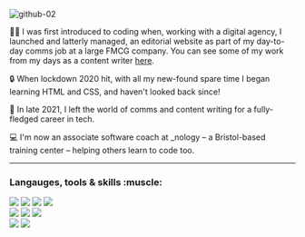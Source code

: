 
![github-02](https://user-images.githubusercontent.com/82321832/196165894-6145a0a9-e03f-4532-8101-e8447197d95a.png)

:woman_technologist: I was first introduced to coding when, working with a digital agency, I launched and latterly managed, an editorial website as part of my day-to-day comms job at a large FMCG company. You can see some of my work from my days as a content writer <a href = "https://imperialbrandsscience.com/blog/talking-tobacco-harm-reduction-and-a-world-beyond-smoke"> here</a>. 

🔒 When lockdown 2020 hit, with all my new-found spare time I began learning HTML and CSS, and haven't looked back since!
 
 :rocket: In late 2021, I left the world of comms and content writing for a fully-fledged career in tech.
 
 :computer: I'm now an associate software coach at _nology – a Bristol-based training center – helping others learn to code too. 


---
<h3>Langauges, tools & skills :muscle: </h3> 
<p>
 <div>
 <img src="https://img.shields.io/badge/HTML5-E34F26?style=for-the-badge&logo=html5&logoColor=white" />
 <img src="https://img.shields.io/badge/CSS3-1572B6?style=for-the-badge&logo=css3&logoColor=white" />
 <img src="https://img.shields.io/badge/JavaScript-323330?style=for-the-badge&logo=javascript&logoColor=F7DF1E" />
 <img src = "https://img.shields.io/badge/Java-ED8B00?style=for-the-badge&logo=java&logoColor=white" /> 
 </div>
 <div>
 <img src="https://img.shields.io/badge/React-20232A?style=for-the-badge&logo=react&logoColor=61DAFB" />
 <img src = "https://img.shields.io/badge/Spring_Boot-F2F4F9?style=for-the-badge&logo=spring-boot" />
 <img src = "https://img.shields.io/badge/Jest-C21325?style=for-the-badge&logo=jest&logoColor=white" /> 
 </div>
 <div>
 <img src="https://img.shields.io/badge/Adobe%20Creative%20Cloud-DA1F26?style=for-the-badge&logo=Adobe%20Creative%20Cloud&logoColor=white" />
 <img src = "https://img.shields.io/badge/Wordpress-21759B?style=for-the-badge&logo=wordpress&logoColor=white" />
 </div>
 
</p>

